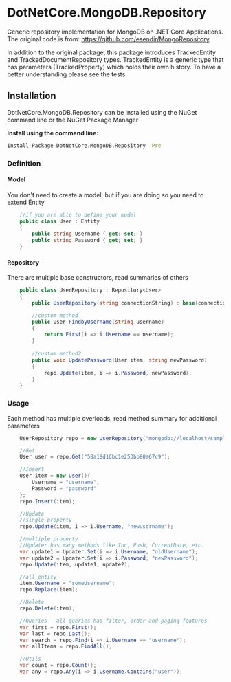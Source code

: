 # DotNetCore.MongoDB.Repository

Generic repository implementation for MongoDB on .NET Core Applications. The original code is from: https://github.com/esendir/MongoRepository

In addition to the original package, this package introduces TrackedEntity and TrackedDocumentRepository types. TrackedEntity is a generic type that has parameters (TrackedProperty) which holds their own history. To have a better understanding please see the tests.

## Installation

DotNetCore.MongoDB.Repository can be installed using the NuGet command line or the NuGet Package Manager


**Install using the command line:**
```bash
Install-Package DotNetCore.MongoDB.Repository -Pre
```

### Definition

#### Model
You don't need to create a model, but if you are doing so you need to extend Entity
```csharp
	//if you are able to define your model
	public class User : Entity
	{
		public string Username { get; set; }
		public string Password { get; set; }
	}
```

#### Repository
There are multiple base constructors, read summaries of others
```csharp
	public class UserRepository : Repository<User>
	{
		public UserRepository(string connectionString) : base(connectionString) {}

		//custom method
		public User FindbyUsername(string username)
		{
			return First(i => i.Username == username);
		}
		
		//custom method2
		public void UpdatePassword(User item, string newPassword)
		{
			repo.Update(item, i => i.Password, newPassword);
		}
	}
```

### Usage

Each method has multiple overloads, read method summary for additional parameters

```csharp
	UserRepository repo = new UserRepository("mongodb://localhost/sample")

	//Get
	User user = repo.Get("58a18d16bc1e253bb80a67c9");

	//Insert
	User item = new User(){
		Username = "username",
		Password = "password"
	};
	repo.Insert(item);

	//Update
	//single property
	repo.Update(item, i => i.Username, "newUsername");

	//multiple property
	//Updater has many methods like Inc, Push, CurrentDate, etc.
	var update1 = Updater.Set(i => i.Username, "oldUsername");
	var update2 = Updater.Set(i => i.Password, "newPassword");
	repo.Update(item, update1, update2);

	//all entity
	item.Username = "someUsername";
	repo.Replace(item);

	//Delete
	repo.Delete(item);

	//Queries - all queries has filter, order and paging features
	var first = repo.First();
	var last = repo.Last();
	var search = repo.Find(i => i.Username == "username");
	var allItems = repo.FindAll();

	//Utils
	var count = repo.Count();
	var any = repo.Any(i => i.Username.Contains("user"));
```
